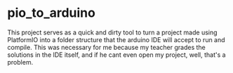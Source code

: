 # pio_to_arduino

This project serves as a quick and dirty tool to turn a project made using PlatformIO into a folder structure that the arduino IDE will accept to run and compile. This was necessary for me because my teacher grades the solutions in the IDE itself, and if he cant even open my project, well, that's a problem.

